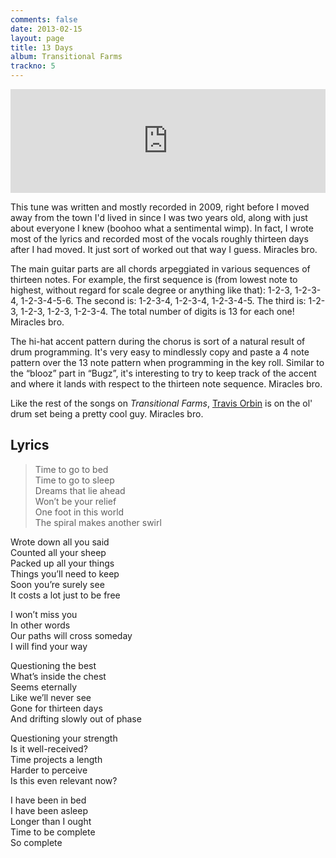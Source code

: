 ```yaml
---
comments: false
date: 2013-02-15
layout: page
title: 13 Days
album: Transitional Farms
trackno: 5
---
```


<iframe width="100%" height="166" scrolling="no" frameborder="no" src="https://w.soundcloud.com/player/?url=https%3A//api.soundcloud.com/tracks/19053135&amp;color=ff5500&amp;auto_play=false&amp;hide_related=false&amp;show_comments=true&amp;show_user=true&amp;show_reposts=false"></iframe>

This tune was written and mostly recorded in 2009, right before I moved away
from the town I'd lived in since I was two years old, along with just about
everyone I knew (boohoo what a sentimental wimp). In fact, I wrote most of the
lyrics and recorded most of the vocals roughly thirteen days after I had moved.
It just sort of worked out that way I guess. Miracles bro.

The main guitar parts are all chords arpeggiated in various sequences of
thirteen notes. For example, the first sequence is (from lowest note to highest,
without regard for scale degree or anything like that): 1-2-3, 1-2-3-4,
1-2-3-4-5-6. The second is: 1-2-3-4, 1-2-3-4, 1-2-3-4-5. The third is: 1-2-3,
1-2-3, 1-2-3, 1-2-3-4. The total number of digits is 13 for each one! Miracles
bro.

The hi-hat accent pattern during the chorus is sort of a natural result of drum
programming. It's very easy to mindlessly copy and paste a 4 note pattern over
the 13 note pattern when programming in the key roll. Similar to the “blooz”
part in “Bugz”, it's interesting to try to keep track of the accent and where it
lands with respect to the thirteen note sequence. Miracles bro.

Like the rest of the songs on _Transitional Farms_, [Travis
Orbin](https://youtube.com/shaftninja) is on the ol' drum set being a pretty cool
guy. Miracles bro.


## Lyrics

>Time to go to bed<br>
Time to go to sleep<br>
Dreams that lie ahead<br>
Won’t be your relief<br>
One foot in this world<br>
The spiral makes another swirl
>
Wrote down all you said<br>
Counted all your sheep<br>
Packed up all your things<br>
Things you’ll need to keep<br>
Soon you’re surely see<br>
It costs a lot just to be free
>
I won’t miss you<br>
In other words<br>
Our paths will cross someday<br>
I will find your way
>
Questioning the best<br>
What’s inside the chest<br>
Seems eternally<br>
Like we’ll never see<br>
Gone for thirteen days<br>
And drifting slowly out of phase
>
Questioning your strength<br>
Is it well-received?<br>
Time projects a length<br>
Harder to perceive<br>
Is this even relevant now?
>
I have been in bed<br>
I have been asleep<br>
Longer than I ought<br>
Time to be complete<br>
So complete
